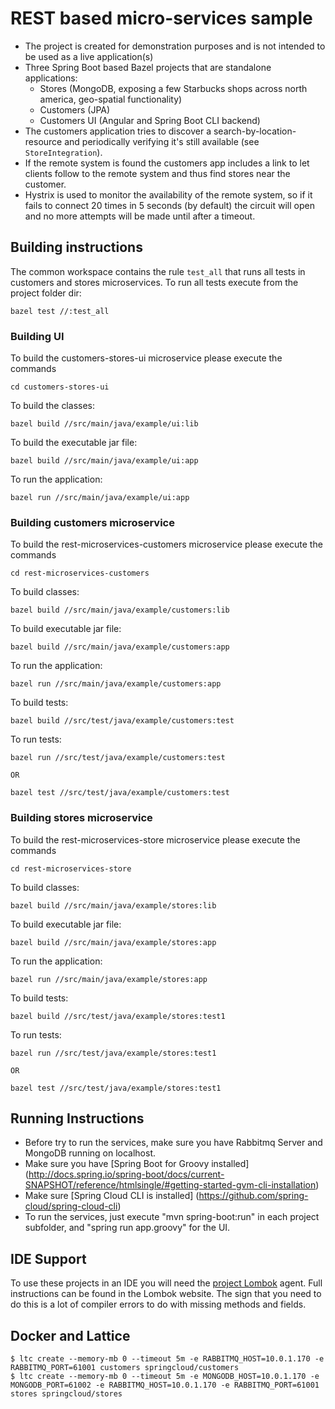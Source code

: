 # REST based micro-services sample

- The project is created for demonstration purposes and is not intended to be used as a live application(s)
- Three Spring Boot based Bazel projects that are standalone applications:
  - Stores (MongoDB, exposing a few Starbucks shops across north america, geo-spatial functionality)
  - Customers (JPA)
  - Customers UI (Angular and Spring Boot CLI backend)
- The customers application tries to discover a search-by-location-resource and periodically verifying it's still available (see `StoreIntegration`).
- If the remote system is found the customers app includes a link to let clients follow to the remote system and thus find stores near the customer.
- Hystrix is used to monitor the availability of the remote system, so if it fails to connect 20 times in 5 seconds (by default) the circuit will open and no more attempts will be made until after a timeout.

## Building instructions
The common workspace contains the rule `test_all` that runs all tests in customers and stores microservices.
To run all tests execute from the project folder dir:
```
bazel test //:test_all
```
### Building UI
To build the customers-stores-ui microservice please execute the commands
```
cd customers-stores-ui
```
To build the classes:
```
bazel build //src/main/java/example/ui:lib
```
To build the executable jar file: 
```
bazel build //src/main/java/example/ui:app
```
To run the application:
```
bazel run //src/main/java/example/ui:app
```

### Building customers microservice
To build the rest-microservices-customers microservice please execute the commands
```
cd rest-microservices-customers
```
To build classes:
```
bazel build //src/main/java/example/customers:lib
```
To build executable jar file:
```
bazel build //src/main/java/example/customers:app
```
To run the application:
```
bazel run //src/main/java/example/customers:app
```
To build tests:
```
bazel build //src/test/java/example/customers:test
```
To run tests:
```
bazel run //src/test/java/example/customers:test

OR

bazel test //src/test/java/example/customers:test
```

### Building stores microservice
To build the rest-microservices-store microservice please execute the commands
```
cd rest-microservices-store
```
To build classes:
```
bazel build //src/main/java/example/stores:lib
```
To build executable jar file:
```
bazel build //src/main/java/example/stores:app
```
To run the application:
```
bazel run //src/main/java/example/stores:app
```
To build tests:
```
bazel build //src/test/java/example/stores:test1
```
To run tests:
```
bazel run //src/test/java/example/stores:test1

OR

bazel test //src/test/java/example/stores:test1
```



## Running Instructions
- Before try to run the services, make sure you have Rabbitmq Server and MongoDB running on localhost.
- Make sure you have [Spring Boot for Groovy installed] (http://docs.spring.io/spring-boot/docs/current-SNAPSHOT/reference/htmlsingle/#getting-started-gvm-cli-installation)
- Make sure [Spring Cloud CLI is installed] (https://github.com/spring-cloud/spring-cloud-cli)
- To run the services, just execute "mvn spring-boot:run" in each project subfolder, and "spring run app.groovy" for the UI.

## IDE Support

To use these projects in an IDE you will need the [project Lombok](http://projectlombok.org/features/index.html) agent. Full instructions can be found in the Lombok website. The
sign that you need to do this is a lot of compiler errors to do with
missing methods and fields.

## Docker and Lattice

```
$ ltc create --memory-mb 0 --timeout 5m -e RABBITMQ_HOST=10.0.1.170 -e RABBITMQ_PORT=61001 customers springcloud/customers
$ ltc create --memory-mb 0 --timeout 5m -e MONGODB_HOST=10.0.1.170 -e MONGODB_PORT=61002 -e RABBITMQ_HOST=10.0.1.170 -e RABBITMQ_PORT=61001 stores springcloud/stores
```
